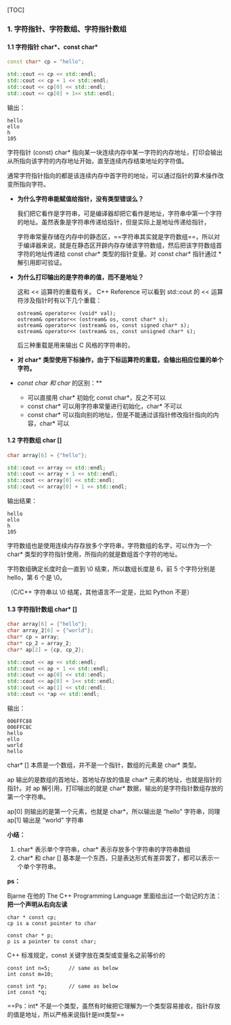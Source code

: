 [TOC]

### 1. 字符指针、字符数组、字符指针数组

#### 1.1 字符指针 char\*、const char\*

```c++
const char* cp = "hello";

std::cout << cp << std::endl;
std::cout << cp + 1 << std::endl;
std::cout << cp[0] << std::endl;
std::cout << cp[0] + 1<< std::endl;
```

输出：

```
hello
ello
h
105
```

字符指针 (const) char\* 指向某一块连续内存中某一字符的内存地址，打印会输出从所指向该字符的内存地址开始，直至连续内存结束地址的字符值。

通常字符指针指向的都是该连续内存中首字符的地址，可以通过指针的算术操作改变所指向字符。

- **为什么字符串能赋值给指针，没有类型错误么？**

  我们把它看作是字符串，可是编译器却把它看作是地址，字符串中第一个字符的地址。虽然表象是字符串传递给指针，但是实际上是地址传递给指针，

  字符串常量存储在内存中的静态区，==字符串其实就是字符数组==，所以对于编译器来说，就是在静态区开辟内存存储该字符数组，然后把该字符数组首字符的地址传递给 const char* 类型的指针变量。对 const char* 指针通过 * 解引用即可验证。

- **为什么打印输出的是字符串的值，而不是地址？**

  这和 << 运算符的重载有关。 C++ Reference 可以看到 std::cout 的 << 运算符涉及指针时有以下几个重载：

  ```
  ostream& operator<< (void* val);
  ostream& operator<< (ostream& os, const char* s);
  ostream& operator<< (ostream& os, const signed char* s);
  ostream& operator<< (ostream& os, const unsigned char* s);
  ```

  后三种重载是用来输出 C 风格的字符串的，

- **对 char\* 类型使用下标操作，由于下标运算符的重载，会输出相应位置的单个字符。**

- **const char* 和 char* 的区别：**

  - 可以直接用 char* 初始化 const char*，反之不可以
  - const char* 可以用字符串常量进行初始化，char* 不可以
  - const char* 可以指向别的地址，但是不能通过该指针修改指针指向的内容，char* 可以



#### 1.2 字符数组 char []

```c++
char array[6] = {"hello"};

std::cout << array << std::endl;
std::cout << array + 1 << std::endl;
std::cout << array[0] << std::endl;
std::cout << array[0] + 1 << std::endl;
```

输出结果：

```
hello
ello
h
105
```

字符数组也是使用连续内存存放多个字符串，字符数组的名字，可以作为一个 char\* 类型的字符指针使用，所指向的就是数组首个字符的地址。

字符数组确定长度时会一直到 \0 结束，所以数组长度是 6，前 5 个字符分别是 hello，第 6 个是 \0。

（C/C++ 字符串以 \0 结尾，其他语言不一定是，比如 Python 不是）



#### 1.3 字符指针数组 char\* []

```c++
char array[6] = {"hello"};
char array_2[6] = {"world"};
char* cp = array;
char* cp_2 = array_2;
char* ap[2] = {cp, cp_2};

std::cout << ap << std::endl;
std::cout << ap + 1 << std::endl;
std::cout << ap[0] << std::endl;
std::cout << ap[0] + 1<< std::endl;
std::cout << ap[1] << std::endl;
std::cout << *ap << std::endl;
```

输出：

```
006FFC88
006FFC8C
hello
ello
world
hello
```

char\* [] 本质是一个数组，并不是一个指针，数组的元素是 char\* 类型。

ap 输出的是数组的首地址，首地址存放的值是 char* 元素的地址，也就是指针的指针。对 ap 解引用，打印输出的就是 char\* 数据，输出的是字符指针数组存放的第一个字符串。

ap[0] 则输出的是第一个元素，也就是 char\*，所以输出是 “hello” 字符串，同理 ap[1] 输出是 “world” 字符串



**小结：**

1. char\* 表示单个字符串，char\* 表示存放多个字符串的字符串数组
2. char\* 和 char [] 基本是一个东西，只是表达形式有差异罢了，都可以表示一个单个字符串。



**ps：**

Bjarne 在他的 The C++ Programming Language 里面给出过一个助记的方法：**把一个声明从右向左读**

```
char * const cp;
cp is a const pointer to char 

const char * p; 
p is a pointer to const char; 
```

C++ 标准规定，const 关键字放在类型或变量名之前等价的

```
const int n=5;    	// same as below
int const m=10;

const int *p;    	// same as below
int const *q;
```

==Ps：int* 不是一个类型，虽然有时候把它理解为一个类型容易接收，指针存放的值是地址，所以严格来说指针是int类型==











